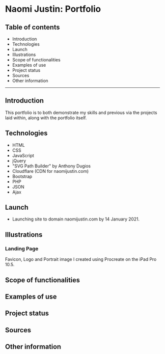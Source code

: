 # Naomi Justin: Portfolio
 
## Table of contents
* Introduction
* Technologies
* Launch
* Illustrations
* Scope of functionalities 
* Examples of use
* Project status 
* Sources
* Other information
___
 
## Introduction
This portfolio is to both demonstrate my skills and previous via the projects laid within, along with the portfolio itself.
 
## Technologies
* HTML
* CSS
* JavaScript
* jQuery
* "SVG Path Builder" by Anthony Dugios
* Cloudflare (CDN for naomijustin.com)
* Bootstrap
* PHP
* JSON
* Ajax
 
## Launch
* Launching site to domain naomijustin.com by 14 January 2021.
 
## Illustrations
### Landing Page
Favicon, Logo and Portrait image I created using Procreate on the iPad Pro 10.5. 
 
## Scope of functionalities 
 
## Examples of use
 
## Project status 
 
## Sources
 
## Other information

